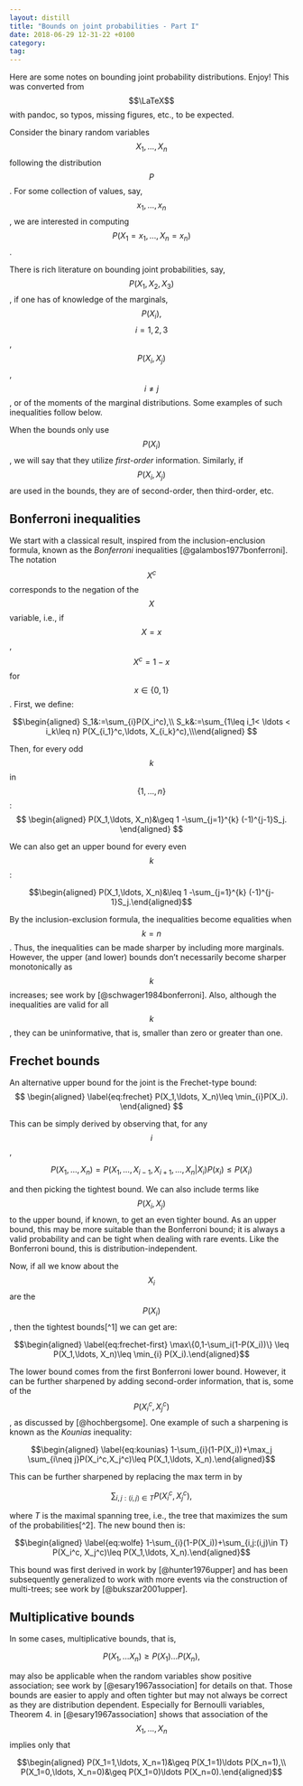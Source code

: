 ```yaml
---
layout: distill
title: "Bounds on joint probabilities - Part I"
date: 2018-06-29 12-31-22 +0100
category:  
tag:  
---
```


Here are some notes on bounding joint probability distributions. Enjoy! This was
converted from $$\LaTeX$$ with pandoc, so typos, missing figures, etc., to be expected.

Consider the binary random variables $$X_1, \ldots, X_n$$ following the
distribution $$P$$. For some collection of values, say,
$$x_1, \ldots, x_n$$, we are interested in computing
$$P(X_1=x_1,\ldots, X_n=x_n)$$.

There is rich literature on bounding joint probabilities, say, $$P(X_1,X_2,X_3)$$, if one has of
knowledge of the marginals, $$P(X_i),$$ $$i=1,2,3$$, $$ P(X_{i},X_j)$$,
$$i\neq j$$, or of the moments of the marginal distributions. Some
examples of such inequalities follow below.

When the bounds only use $$P(X_i)$$, we will say that they utilize
*first-order* information. Similarly, if $$P(X_i, X_j)$$ are used in the
bounds, they are of second-order, then third-order, etc.

Bonferroni inequalities
-----------------------

We start with a classical result, inspired from the inclusion-enclusion
formula, known as the *Bonferroni*
inequalities [@galambos1977bonferroni]. The notation $$X^c$$ corresponds
to the negation of the $$X$$ variable, i.e., if $$X=x$$, $$X^c=1-x$$ for
$$x\in \{0,1\}$$. First, we define:

$$\begin{aligned}
  S_1&:=\sum_{i}P(X_i^c),\\
  S_k&:=\sum_{1\leq i_1< \ldots < i_k\leq n} P(X_{i_1}^c,\ldots, X_{i_k}^c),\\\end{aligned}
$$
  
Then, for every odd $$k$$ in $$\{1,\ldots, n\}$$:
$$
\begin{aligned}
  P(X_1,\ldots, X_n)&\geq 1 -\sum_{j=1}^{k} (-1)^{j-1}S_j.
\end{aligned}
$$
  
We can also get an upper bound for every even $$k$$:

$$\begin{aligned}
  P(X_1,\ldots, X_n)&\leq 1 -\sum_{j=1}^{k} (-1)^{j-1}S_j.\end{aligned}$$
  
By the inclusion-exclusion formula, the inequalities become equalities
when $$k=n$$. Thus, the inequalities can be made sharper by including more
marginals. However, the upper (and lower) bounds don’t necessarily
become sharper monotonically as $$k$$ increases; see work
by [@schwager1984bonferroni]. Also, although the inequalities are valid
for all $$k$$, they can be uninformative, that is, smaller than zero or
greater than one.

Frechet bounds
--------------

An alternative upper bound for the joint is the Frechet-type bound:
$$
\begin{aligned}
  \label{eq:frechet}
 P(X_1,\ldots, X_n)\leq \min_{i}P(X_i).
 \end{aligned}
 $$

This can be
simply derived by observing that, for any $$i$$,

$$P(X_1,\ldots, X_n)=P(X_1,\ldots,X_{i-1},X_{i+1},\ldots, X_n|X_i)P(x_i)\leq P(X_i)$$

and then picking the tightest bound. We can also include terms like
$$P(X_i,X_j)$$ to the upper bound, if known, to get an even tighter bound.
As an upper bound, this may be more suitable than the Bonferroni bound;
it is always a valid probability and can be tight when dealing with rare
events. Like the Bonferroni bound, this is distribution-independent.

Now, if all we know about the $$X_i$$ are the $$P(X_i)$$, then the tightest
bounds[^1] we can get are:

$$\begin{aligned}
\label{eq:frechet-first}
 \max\{0,1-\sum_i(1-P(X_i))\} \leq P(X_1,\ldots, X_n)\leq \min_{i} P(X_i).\end{aligned}$$

The lower bound comes from the first Bonferroni lower bound. However, it
can be further sharpened by adding second-order information, that is,
some of the $$P(X_i^c,
X_j^c)$$, as discussed by [@hochbergsome]. One example of such a
sharpening is known as the *Kounias* inequality:

$$\begin{aligned}
\label{eq:kounias}
 1-\sum_{i}(1-P(X_i))+\max_j \sum_{i\neq j}P(X_i^c,X_j^c)\leq P(X_1,\ldots, X_n).\end{aligned}$$

This can be further sharpened by replacing the max term in by

$$\sum_{i,j:(i,j)\in T} P(X_i^c, X_j^c),$$

where $T$ is the maximal
spanning tree, i.e., the tree that maximizes the sum of the
probabilities[^2]. The new bound then is:

$$\begin{aligned}
\label{eq:wolfe}
 1-\sum_{i}(1-P(X_i))+\sum_{i,j:(i,j)\in T} P(X_i^c, X_j^c)\leq P(X_1,\ldots, X_n).\end{aligned}$$

This bound was first derived in work by [@hunter1976upper] and has been
subsequently generalized to work with more events via the construction
of multi-trees; see work by [@bukszar2001upper].

Multiplicative bounds
---------------------

In some cases, multiplicative bounds, that is,

$$P(X_1,\ldots X_n)\geq P(X_1)\ldots P(X_n),$$

may also be applicable when the random variables show positive association; see work
by [@esary1967association] for details on that. Those bounds are easier
to apply and often tighter but may not always be correct as they are
distribution dependent. Especially for Bernoulli variables, Theorem 4.
in [@esary1967association] shows that association of the
$$X_1,\ldots, X_n$$ implies only that

$$\begin{aligned}
P(X_1=1,\ldots, X_n=1)&\geq P(X_1=1)\ldots P(X_n=1),\\
P(X_1=0,\ldots, X_n=0)&\geq P(X_1=0)\ldots P(X_n=0).\end{aligned}$$
